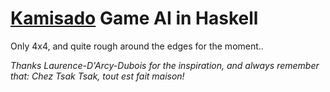 # [Kamisado](https://en.wikipedia.org/wiki/Kamisado) Game AI in Haskell

Only 4x4, and quite rough around the edges for the moment..

_Thanks Laurence-D'Arcy-Dubois for the inspiration, and always remember that:
Chez Tsak Tsak, tout est fait maison!_
